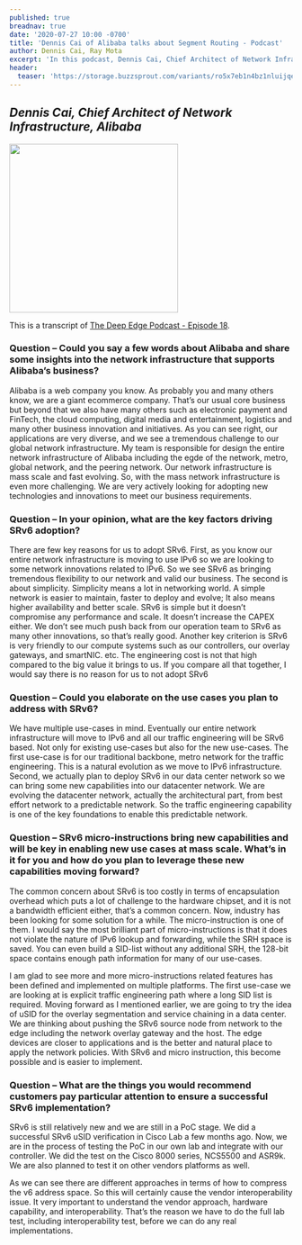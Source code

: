 ```yaml
---
published: true
breadnav: true
date: '2020-07-27 10:00 -0700'
title: 'Dennis Cai of Alibaba talks about Segment Routing - Podcast'
author: Dennis Cai, Ray Mota
excerpt: 'In this podcast, Dennis Cai, Chief Architect of Network Infrastructure of Alibaba, talks about Segment Routing and the SRv6 adoption at Alibaba. Transcript is provided here.'
header:
  teaser: 'https://storage.buzzsprout.com/variants/ro5x7eb1n4bz1nluijqed2cqv4gl/74cb75bab2243992e98fab5156007185827084cf97936f24c0c66a651388df90.jpg'
---    
```


## *Dennis Cai, Chief Architect of Network Infrastructure, Alibaba*

[<img src="https://storage.buzzsprout.com/variants/ro5x7eb1n4bz1nluijqed2cqv4gl/74cb75bab2243992e98fab5156007185827084cf97936f24c0c66a651388df90.jpg" width="300"/>](https://www.buzzsprout.com/1010419/4702961-alibaba-dennis-cai-talks-about-segment-routing-episode-18)

This is a transcript of [The Deep Edge Podcast - Episode 18](<https://www.buzzsprout.com/1010419/4702961-alibaba-dennis-cai-talks-about-segment-routing-episode-18>).

### Question – Could you say a few words about Alibaba and share some insights into the network infrastructure that supports Alibaba’s business?
Alibaba is a web company you know. As probably you and many others know, we are a giant ecommerce company. That’s our usual core business but beyond that we also have many others such as electronic payment and FinTech, the cloud computing, digital media and entertainment, logistics and many other business innovation and initiatives. As you can see right, our applications are very diverse, and we see a tremendous challenge to our global network infrastructure. My team is responsible for design the entire network infrastructure of Alibaba including the egde of the network, metro, global network, and the peering network. Our network infrastructure is mass scale and fast evolving. So, with the mass network infrastructure is even more challenging. We are very actively looking for adopting new technologies and innovations to meet our business requirements.

### Question – In your opinion, what are the key factors driving SRv6 adoption?

There are few key reasons for us to adopt SRv6. First, as you know our entire network infrastructure is moving to use IPv6 so we are looking to some network innovations related to IPv6. So we see SRv6 as bringing tremendous flexibility to our network and valid our business. The second is about simplicity. Simplicity means a lot in networking world. A simple network is easier to maintain, faster to deploy and evolve; It also means higher availability and better scale. SRv6 is simple but it doesn’t compromise any performance and scale. It doesn’t increase the CAPEX either. We don’t see much push back from our operation team to SRv6 as many other innovations, so that’s really good. Another key criterion is SRv6 is very friendly to our compute systems such as our controllers, our overlay gateways, and smartNIC. etc. The engineering cost is not that high compared to the big value it brings to us. If you compare all that together, I would say there is no reason for us to not adopt SRv6

### Question – Could you elaborate on the use cases you plan to address with SRv6?

We have multiple use-cases in mind. Eventually our entire network infrastructure will move to IPv6 and all our traffic engineering will be SRv6 based. Not only for existing use-cases but also for the new use-cases. The first use-case is for our traditional backbone, metro network for the traffic engineering. This is a natural evolution as we move to IPv6 infrastructure. Second, we actually plan to deploy SRv6 in our data center network so we can bring some new capabilities into our datacenter network. We are evolving the datacenter network, actually the architectural part, from best effort network to a predictable network. So the traffic engineering capability is one of the key foundations to enable this predictable network.

### Question – SRv6 micro-instructions bring new capabilities and will be key in enabling new use cases at mass scale. What’s in it for you and how do you plan to leverage these new capabilities moving forward?

The common concern about SRv6 is too costly in terms of encapsulation overhead which puts a lot of challenge to the hardware chipset, and it is not a bandwidth efficient either, that’s a common concern. Now, industry has been looking for some solution for a while. The micro-instruction is one of them. I would say the most brilliant part of micro-instructions is that it does not violate the nature of IPv6 lookup and forwarding, while the SRH space is saved.
You can even build a SID-list without any additional SRH, the 128-bit space contains enough path information for many of our use-cases.

I am glad to see more and more micro-instructions related features has been defined and implemented on multiple platforms. The first use-case we are looking at is explicit traffic engineering path where a long SID list is required. Moving forward as I mentioned earlier, we are going to try the idea of uSID for the overlay segmentation and service chaining in a data center. We are thinking about pushing the SRv6 source node from network to the edge including the network overlay gateway and the host. The edge devices are closer to applications and is the better and natural place to apply the network policies. With SRv6 and micro instruction, this become possible and is easier to implement.

### Question – What are the things you would recommend customers pay particular attention to ensure a successful SRv6 implementation?

SRv6 is still relatively new and we are still in a PoC stage. We did a successful SRv6 uSID verification in Cisco Lab a few months ago. Now, we are in the process of testing the PoC in our own lab and integrate with our controller. We did the test on the Cisco 8000 series, NCS5500 and ASR9k. We are also planned to test it on other vendors platforms as well.

As we can see there are different approaches in terms of how to compress the v6 address space. So this will certainly cause the vendor interoperability issue. It very important to understand the vendor approach, hardware capability, and interoperability. That’s the reason we have to do the full lab test, including interoperability test, before we can do any real implementations.
